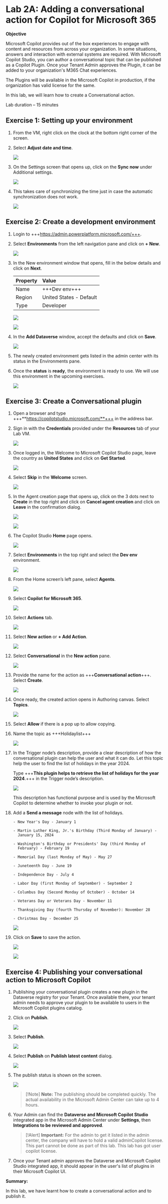 # **Lab 2A: Adding a conversational action for Copilot for Microsoft 365**

**Objective**

Microsoft Copilot provides out of the box experiences to engage with
content and resources from across your organization. In some situations,
answers and interaction with external systems are required. With
Microsoft Copilot Studio, you can author a conversational topic that can
be published as a Copilot Plugin. Once your Tenant Admin approves the
Plugin, it can be added to your organization's M365 Chat experiences.

The Plugins will be available in the Microsoft Copilot in production, if
the organization has valid license for the same.

In this lab, we will learn how to create a Conversational action.

Lab duration – 15 minutes

## **Exercise 1: Setting up your environment**

1.  From the VM, right click on the clock at the bottom right corner of the screen.

2.  Select **Adjust date and time**.

    ![](./media/image2.jpeg)

3.  On the Settings screen that opens up, click on the **Sync
    now** under Additional settings.

    ![](./media/image3.jpeg)

4.  This takes care of synchronizing the time just in case the automatic
    synchronization does not work.

    ![](./media/image4.jpeg)

## **Exercise 2: Create a development environment**

1.	Login to +++https://admin.powerplatform.microsoft.com/+++.
   
2.	Select **Environments** from the left navigation pane and click on **+ New**.

    ![](./media/image43.png)

3.	In the New environment window that opens, fill in the below details and click on **Next**.

    |  **Property**  |  **Value**  |
  	|:----|:-----|
  	|   Name |  +++Dev env+++  |
  	|  Region  |  United States - Default  |
  	| Type   |  Developer  |

    ![](./media/image44.png)
  	
  	![](./media/image45.png)

4.	In the **Add Dataverse** window, accept the defaults and click on **Save**.

    ![](./media/image46.png)

5.	The newly created environment gets listed in the admin center with its status in the Environments pane.
   
6.	Once the **status** is **ready**, the environment is ready to use. We will use this environment in the upcoming exercises.

  	![](./media/image47.png)

## **Exercise 3: Create a Conversational plugin**

1.  Open a browser and type +++**https://copilotstudio.microsoft.com/**+++ in the address bar.

2.  Sign in with the **Credentials** provided under the **Resources** tab of your Lab VM.

    ![](./media/image28.png)

3.  Once logged in, the Welcome to Microsoft Copilot Studio page, leave the country as **United States** and click on **Get Started**.

    ![](./media/image7.png)

4.	Select **Skip** in the **Welcome** screen.

    ![](./media/image25.png)

5. In the Agent creation page that opens up, click on the 3 dots next to **Create** in the top right and click on **Cancel agent creation** and click on **Leave** in the confirmation dialog.
   
    ![](./media/image36.png)
    
    ![](./media/image30.png)

6.  The Copilot Studio **Home** page opens.

    ![](./media/image37.png)

7.	Select **Environments** in the top right and select the **Dev env** environment.

  	![](./media/image42.png)
  	
8.	From the Home screen’s left pane, select **Agents**.

    ![](./media/image38.png)
  	
9.  Select **Copilot for Microsoft 365**.

    ![](./media/image39.png)

10.  Select **Actions** tab.

     ![](./media/image40.png)

11.  Select **New action** or **+ Add Action**.

     ![](./media/image41.png)
   	
12.  Select **Conversational** in the **New action** pane.

     ![](./media/image12.png)

13.  Provide the name for the action as +++**Conversational action**+++. Select **Create**.

     ![](./media/image27.png)

14. Once ready, the created action opens in Authoring canvas. Select **Topics**.

    ![](./media/image35.png)

14. Select **Allow** if there is a pop up to allow copying.

16. Name the topic as +++Holidaylist+++

    ![](./media/image16.png)

17. In the Trigger node’s description, provide a clear description of
    how the conversational plugin can help the user and what it can
    do. Let this topic help the user to find the list of holidays in the
    year 2024.

    Type +++**This plugin helps to retrieve the list of holidays for the year 2024**.+++ in the Trigger node’s description.

    ![](./media/image17.png)

    This description has functional purpose and is used by the Microsoft
    Copilot to determine whether to invoke your plugin or not.

18. Add a **Send a message** node with the list of holidays.

    ```
    - New Year's Day - January 1

    - Martin Luther King, Jr.'s Birthday (Third Monday of January) -
      January 15, 2024

    - Washington's Birthday or Presidents' Day (third Monday of
      February) - February 19

    - Memorial Day (last Monday of May) - May 27

    - Juneteenth Day - June 19

    - Independence Day - July 4

    - Labor Day (first Monday of September) - September 2

    - Columbus Day (Second Monday of October) - October 14

    - Veterans Day or Veterans Day - November 11

    - Thanksgiving Day (fourth Thursday of November): November 28

    - Christmas Day - December 25
    
    ```
    ![](./media/image18.png)

16. Click on **Save** to save the action.

    ![](./media/image19.png)

    ![](./media/image20.png)

## **Exercise 4: Publishing your conversational action to Microsoft Copilot**

1.  Publishing your conversational plugin creates a new plugin in the
    Dataverse registry for your Tenant. Once available there, your
    tenant admin needs to approve your plugin to be available to users
    in the Microsoft Copilot plugins catalog.

2.  Click on **Publish**.

    ![](./media/image21.png)

3.  Select **Publish**.

    ![](./media/image22.png)

4.  Select **Publish** on **Publish latest content** dialog.

    ![](./media/image23.png)

5.  The publish status is shown on the screen.

    ![](./media/image24.png)

    >[!Note] **Note:** The publishing should be completed quickly. The actual
availability in the Microsoft Admin Center can take up to 4 hours.

6.  Your Admin can find the **Dataverse and Microsoft Copilot
    Studio** integrated app in the Microsoft Admin Center
    under **Settings**, then **Integrations to be reviewed and
    approved**.

    >[!Alert] **Important:** For the admin to get it listed in the admin center, the company will have to hold a valid adminCopilot license. This part cannot be done as part of this lab. This lab has got user copilot license.

7.  Once your Tenant admin approves the Dataverse and Microsoft Copilot
    Studio integrated app, it should appear in the user's list of
    plugins in their Microsoft Copilot UI.

**Summary:**

In this lab, we have learnt how to create a conversational action and to
publish it.
